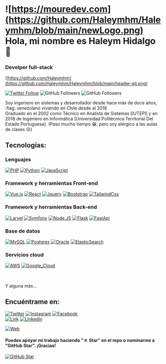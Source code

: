 # ![https://mouredev.com](https://github.com/Haleymhm/Haleymhm/blob/main/newLogo.png) Hola, mi nombre es Haleym Hidalgo 👋
### Develper full-stack 

![https://github.com/Haleymhm](https://github.com/Haleymhm/Haleymhm/blob/main/header-git.png)

[![Twitter Follow](https://img.shields.io/twitter/follow/haleymhm?style=social)](https://twitter.com/mouredev)
![GitHub Followers](https://img.shields.io/github/followers/Haleymhm?style=social)
![GitHub Followers](https://img.shields.io/github/stars/Haleymhm?style=social)

Soy ingeniero en sistemas y desarrollador desde hace más de doce años, :flag: venezolano viviendo en Chile desde al 2018
<br />
Graduado en el 2002 como Técnico en Analista de Sistemas [IUTEPI] y en 2018 de Ingeniero en Informática [Universidad Politécnica Territorial Del Estado Portuguesa]. (Paso mucho tiempo :grin:, pero soy alérgico a las aulas de clases :unamused:)


## Tecnologías:
### Lenguajes
[![PHP](https://img.shields.io/badge/Php-007396?style=plastic&logo=php&logoColor=white&labelColor=101010)]()
[![Python](https://img.shields.io/badge/Python-yellow?style=plastic&logo=python&logoColor=white&labelColor=101010)]()
[![JavaScript](https://img.shields.io/badge/JavaScript-F7DF1E?style=plastic&logo=javascript&logoColor=white&labelColor=101010)]()

### Framework y herramientas Front-end
[![Vue.js](https://img.shields.io/badge/VueJS-4479A1?style=plastic&logo=vue&logoColor=white&labelColor=101010)]()
[![React](https://img.shields.io/badge/React-FFCA28?style=plastic&logo=react&logoColor=white&labelColor=101010)]()
[![Jquery](https://img.shields.io/badge/Jquery-47A248?style=plastic&logo=jquery&logoColor=white&labelColor=101010)]()
[![Bootstrap](https://img.shields.io/badge/Bootstrp-47A248?style=plastic&logo=bootstrap&logoColor=white&labelColor=101010)]()
[![TailwindCss](https://img.shields.io/badge/Tailwindcss-4479A1?style=plastic&logo=tailwindcss&logoColor=white&labelColor=101010)]()

### Framework y herramientas Back-end
[![Larvel](https://img.shields.io/badge/laravel-E4405F?style=plastic&logo=laravel&logoColor=white&labelColor=101010)]()
[![Symfony](https://img.shields.io/badge/symfony-339933?style=plastic&logo=symfony&logoColor=white&labelColor=101010)]()
[![Node.JS](https://img.shields.io/badge/Node.JS-339933?style=plastic&logo=node.js&logoColor=white&labelColor=101010)]()
[![Flask](https://img.shields.io/badge/Flask-339933?style=plastic&logo=symfony&logoColor=white&labelColor=101010)]()
[![FastApi](https://img.shields.io/badge/FastApi-339933?style=plastic&logo=node.js&logoColor=white&labelColor=101010)]()

### Base de datos

[![MySQL](https://img.shields.io/badge/MySQL-4479A1?style=plastic&logo=mysql&logoColor=white&labelColor=101010)]()
[![Postgres](https://img.shields.io/badge/Firebase-FFCA28?style=plastic&logo=firebase&logoColor=white&labelColor=101010)]()
[![Oracle](https://img.shields.io/badge/ElasticSearch-47A248?style=plastic&logo=elasticsearch&logoColor=white&labelColor=101010)]()
[![ElasticSearch](https://img.shields.io/badge/ElasticSearch-47A248?style=plastic&logo=elasticsearch&logoColor=white&labelColor=101010)]()

### Servicios cloud
[![AWS](https://img.shields.io/badge/AWS-232F3E?style=plastic&logo=amazon-aws&logoColor=white&labelColor=101010)]()
[![Google_Cloud](https://img.shields.io/badge/Google_Cloud-4285F4?style=plastic&logo=googlecloud&logoColor=white&labelColor=101010)]()


</br>



</br>
Y alguna más...

## Encuéntrame en:

[![Twitter](https://img.shields.io/badge/Twitter-@haleymhm-1DA1F2?style=plastic&logo=twitter&logoColor=white&labelColor=101010)](https://twitter.com/haleymhm)
[![Instagram](https://img.shields.io/badge/Instagram-@haleymhidalgom-E4405F?style=plastic&logo=instagram&logoColor=white&labelColor=101010)](https://instagram.com/haleymhidalgom)
[![Facebook](https://img.shields.io/badge/Facebook-@haleymhm-1877F2?style=plastic&logo=facebook&logoColor=white&labelColor=101010)](https://facebook.com/haleymhm)
</br>
[![Link](https://img.shields.io/badge/Link_Site-haleymhm.dev-39E09B?style=plastic&logo=Linktree&logoColor=white&labelColor=101010)](https://haleymhm.com)
[![LinkedIn](https://img.shields.io/badge/LinkedIn-Haleym_Hidalgo-0077B5?style=plastic&logo=linkedin&logoColor=white&labelColor=101010)](https://www.linkedin.com/in/haleymhidalgomoyetones)

[![Web](https://img.shields.io/badge/haleymhm.com-14a1f0?style=plastic&logo=dev.to&logoColor=white&labelColor=101010)](https://haleymhm.dev)

#### Puedes apoyar mi trabajo haciendo "☆ Star" en el repo o nominarme a "GitHub Star". ¡Gracias!

[![GitHub Star](https://img.shields.io/badge/GitHub-Nominar_a_star-yellow?style=plastic&logo=github&logoColor=white&labelColor=101010)](https://stars.github.com/nominate/)
